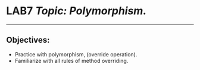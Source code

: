 

# LAB7 *Topic: Polymorphism.*
---
## Objectives:
* Practice with polymorphism, (override operation).
* Familiarize with all rules of method overriding.
